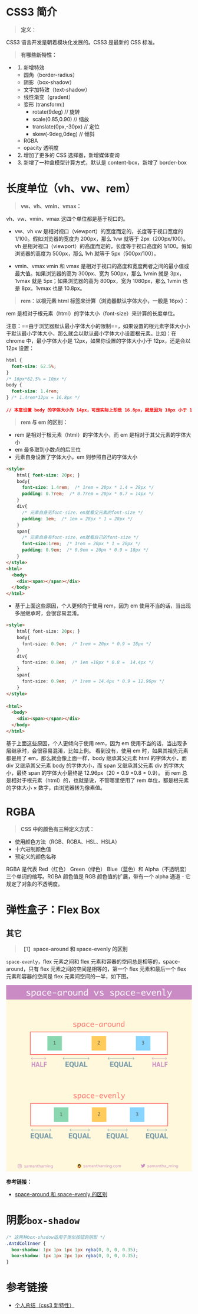 # CSS3 简介

> **定义：**

CSS3 语言开发是朝着模块化发展的。CSS3 是最新的 CSS 标准。

> **有哪些新特性：**

- 1. 新增特效

  - 圆角（border-radius）
  - 阴影（box-shadow）
  - 文字加特效（text-shadow）
  - 线性渐变（gradent）
  - 变形 (transform:)
    - rotate(9deg) // 旋转
    - scale(0.85,0.90) // 缩放
    - translate(0px,-30px) // 定位
    - skew(-9deg,0deg) // 倾斜
  - RGBA
  - opacity 透明度

- 2. 增加了更多的 CSS 选择器，新增媒体查询
- 3. 新增了一种盒模型计算方式，默认是 content-box，新增了 border-box

# 长度单位（vh、vw、rem）

> **vw、vh、vmin、vmax：**

vh、vw、vmin、vmax 这四个单位都是基于视口的。

- vw、vh
  vw 是相对视口（viewport）的宽度而定的，长度等于视口宽度的 1/100。假如浏览器的宽度为 200px，那么 1vw 就等于 2px（200px/100）。
  vh 是相对视口（viewport）的高度而定的，长度等于视口高度的 1/100。假如浏览器的高度为 500px，那么 1vh 就等于 5px（500px/100）。

- vmin、vmax
  vmin 和 vmax 是相对于视口的高度和宽度两者之间的最小值或最大值。如果浏览器的高为 300px、宽为 500px，那么 1vmin 就是 3px，1vmax 就是 5px；如果浏览器的高为 800px，宽为 1080px，那么 1vmin 也是 8px，1vmax 也是 10.8px。

> **rem：以根元素 html 标签来计算（浏览器默认字体大小，一般是 16px）：**

rem 是相对于根元素（html）的字体大小（font-size）来计算的长度单位。

注意：==由于浏览器默认最小字体大小的限制==，如果设置的根元素字体大小小于默认最小字体大小，那么就会以默认最小字体大小设置根元素。比如：在 chrome 中，最小字体大小是 12px，如果你设置的字体大小小于 12px，还是会以 12px 设置：

```css
html {
  font-size: 62.5%;
}
/* 16px*62.5% = 10px */
body {
  font-size: 1.4rem;
} /* 1.4rem*12px = 16.8px */

// 本意设置 body 的字体大小为 14px，可是实际上却是 16.8px，就是因为 10px 小于 12px，所以采取了 12px。
```

> **rem 与 em 的区别：**

- rem 是相对于根元素（html）的字体大小，而 em 是相对于其父元素的字体大小
- em 最多取到小数点的后三位
- 元素自身设置了字体大小，em 则参照自己的字体大小

```html
<style>
    html{ font-size: 20px; }
    body{ 
      font-size: 1.4rem;  /* 1rem = 20px * 1.4 = 28px */
      padding: 0.7rem;  /* 0.7rem = 20px * 0.7 = 14px */
    } 
    div{
      /* 元素自身无font-size，em就看父元素的font-size */
      padding: 1em;  /* 1em = 28px * 1 = 28px */
    }
    span{
      /* 元素自身有font-size，em就看自己的font-size */
      font-size:1rem;  /* 1rem = 20px * 1 = 20px */
      padding: 0.9em;  /* 0.9em = 20px * 0.9 = 18px */
    }
</style>
<html>
  <body>
    <div><span></span></div>
  </body>
</html>
```

- 基于上面这些原因，个人更倾向于使用 rem，因为 em 使用不当的话，当出现多层继承时，会很容易混淆。

```html
<style>
    html{ font-size: 20px; }
    body{ 
      font-size: 0.9em;  /* 1rem = 20px * 0.9 = 18px */
    } 
    div{
      font-size: 0.8em;  /* 1em =18px * 0.8 =  14.4px */
    }
    span{
      font-size: 0.9em;  /* 1rem = 14.4px * 0.9 = 12.96px */
    }
</style>

<html>
  <body>
    <div><span></span></div>
  </body>
</html>
```

基于上面这些原因，个人更倾向于使用 rem，因为 em 使用不当的话，当出现多层继承时，会很容易混淆，比如上例。
看到没有，使用 em 时，如果其祖先元素都是用了 em，那么就会像上面一样，body 继承其父元素 html 的字体大小，而 div 又继承其父元素 body 的字体大小，而 span 又继承其父元素 div 的字体大小，最终 span 的字体大小最终是 12.96px（20 × 0.9 ×0.8 × 0.9）。
而 rem 总是相对于根元素（html）的，也就是说，不管哪里使用了 rem 单位，都是根元素的字体大小 × 数字，由浏览器转为像素值。

# RGBA

> **CSS 中的颜色有三种定义方式：**

- 使用颜色方法（RGB、RGBA、HSL、HSLA）
- 十六进制颜色值
- 预定义的颜色名称

RGBA 是代表 Red（红色） Green（绿色） Blue（蓝色）和 Alpha（不透明度）三个单词的缩写。RGBA 颜色值是 RGB 颜色值的扩展，带有一个 alpha 通道 - 它规定了对象的不透明度。

# 弹性盒子：Flex Box

## 其它

> 【1】**space-around 和 space-evenly 的区别**

`space-evenly`，flex 元素之间和 flex 元素和容器的空间总是相等的，space-around，只有 flex 元素之间的空间是相等的，第一个 flex 元素和最后一个 flex 元素和容器的空间是 flex 元素间空间的一半，如下图。

![](../imgs/css-flex-space-around-vs-space-evenly.jpg)

**参考链接：**

- [space-around 和 space-evenly 的区别
  ](https://www.chenzhicheng.com/space-around-vs-space-evenly/)

# 阴影`box-shadow`

```css
/* 这两种box-shadow适用于类似按钮的阴影 */
.AntdColInner {
  box-shadow: 1px 1px 1px 1px rgba(0, 0, 0, 0.35);
  box-shadow: 1px 1px 2px 1px rgba(0, 0, 0, 0.35);
}
```

# 参考链接

- [个人总结（css3 新特性）](https://segmentfault.com/a/1190000010780991)

```

```
